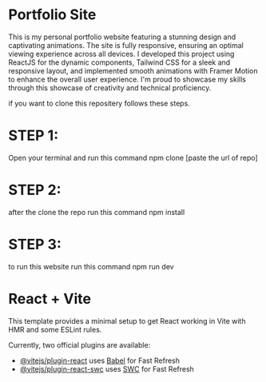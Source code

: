 
# Portfolio Site
This is my personal portfolio website featuring a stunning design and captivating animations. The site is fully responsive, ensuring an optimal viewing experience across all devices. I developed this project using ReactJS for the dynamic components, Tailwind CSS for a sleek and responsive layout, and implemented smooth animations with Framer Motion to enhance the overall user experience. I'm proud to showcase my skills through this showcase of creativity and technical proficiency.

if you want to clone this repositery follows these steps.

# STEP 1: 
Open your terminal and run this command 
npm clone [paste the url of repo]

# STEP 2: 
after the clone the repo run this command
npm install

# STEP 3: 
to run this website run this command
npm run dev



# React + Vite

This template provides a minimal setup to get React working in Vite with HMR and some ESLint rules.

Currently, two official plugins are available:

- [@vitejs/plugin-react](https://github.com/vitejs/vite-plugin-react/blob/main/packages/plugin-react/README.md) uses [Babel](https://babeljs.io/) for Fast Refresh
- [@vitejs/plugin-react-swc](https://github.com/vitejs/vite-plugin-react-swc) uses [SWC](https://swc.rs/) for Fast Refresh
